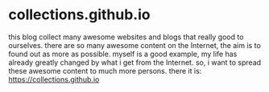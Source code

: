 # collections.github.io
this blog collect many  awesome websites  and blogs that  really  good to ourselves.
there are so many awesome content on the Internet, the aim is to found out as more as possible.
myself is a good example, my life has already greatly changed by what i get from the Internet.
so, i want to spread these awesome content to much more persons.
there it is:  https://collections.github.io
